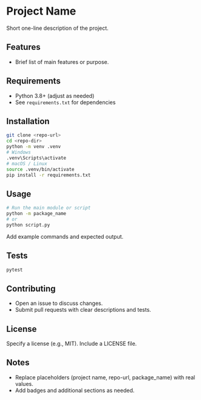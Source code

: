 # Project Name

Short one-line description of the project.

## Features
- Brief list of main features or purpose.

## Requirements
- Python 3.8+ (adjust as needed)
- See `requirements.txt` for dependencies

## Installation
```bash
git clone <repo-url>
cd <repo-dir>
python -m venv .venv
# Windows
.venv\Scripts\activate
# macOS / Linux
source .venv/bin/activate
pip install -r requirements.txt
```

## Usage
```bash
# Run the main module or script
python -m package_name
# or
python script.py
```
Add example commands and expected output.

## Tests
```bash
pytest
```

## Contributing
- Open an issue to discuss changes.
- Submit pull requests with clear descriptions and tests.

## License
Specify a license (e.g., MIT). Include a LICENSE file.

## Notes
- Replace placeholders (project name, repo-url, package_name) with real values.
- Add badges and additional sections as needed.